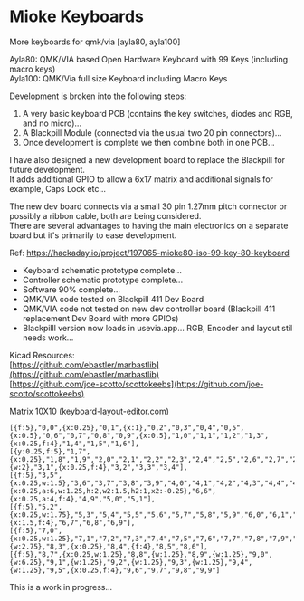 # Mioke Keyboards
More keyboards for qmk/via [ayla80, ayla100]  

Ayla80: QMK/VIA based Open Hardware Keyboard with 99 Keys (including macro keys)  
Ayla100: QMK/Via full size Keyboard including Macro Keys  

Development is broken into the following steps:  
1) A very basic keyboard PCB (contains the key switches, diodes and RGB, and no micro)...  
2) A Blackpill Module (connected via the usual two 20 pin connectors)...
3) Once development is complete we then combine both in one PCB...

I have also designed a new development board to replace the Blackpill for future development.  
It adds additional GPIO to allow a 6x17 matrix and additional signals for example, Caps Lock etc...  

The new dev board connects via a small 30 pin 1.27mm pitch connector or possibly a ribbon cable, both are being considered.  
There are several advantages to having the main electronics on a separate board but it's primarily to ease development.  

Ref: https://hackaday.io/project/197065-mioke80-iso-99-key-80-keyboard  

+ Keyboard schematic prototype complete...
+ Controller schematic prototype complete...
+ Software 90% complete...  
+ QMK/VIA code tested on Blackpill 411 Dev Board
+ QMK/VIA code not tested on new dev controller board (Blackpill 411 replacement Dev Board with more GPIOs)
+ Blackpilll version now loads in usevia.app... RGB, Encoder and layout stil needs work...

Kicad Resources:  
[https://github.com/ebastler/marbastlib](https://github.com/ebastler/marbastlib)  
[https://github.com/joe-scotto/scottokeebs](https://github.com/joe-scotto/scottokeebs)

Matrix 10X10 (keyboard-layout-editor.com)
```
[{f:5},"0,0",{x:0.25},"0,1",{x:1},"0,2","0,3","0,4","0,5",{x:0.5},"0,6","0,7","0,8","0,9",{x:0.5},"1,0","1,1","1,2","1,3",{x:0.25,f:4},"1,4","1,5","1,6"],
[{y:0.25,f:5},"1,7",{x:0.25},"1,8","1,9","2,0","2,1","2,2","2,3","2,4","2,5","2,6","2,7","2,8","2,9","3,0",{w:2},"3,1",{x:0.25,f:4},"3,2","3,3","3,4"],
[{f:5},"3,5",{x:0.25,w:1.5},"3,6","3,7","3,8","3,9","4,0","4,1","4,2","4,3","4,4","4,5","4,6","4,7","4,8",{x:0.25,a:6,w:1.25,h:2,w2:1.5,h2:1,x2:-0.25},"6,6",{x:0.25,a:4,f:4},"4,9","5,0","5,1"],
[{f:5},"5,2",{x:0.25,w:1.75},"5,3","5,4","5,5","5,6","5,7","5,8","5,9","6,0","6,1","6,2","6,3","6,4","6,5",{x:1.5,f:4},"6,7","6,8","6,9"],
[{f:5},"7,0",{x:0.25,w:1.25},"7,1","7,2","7,3","7,4","7,5","7,6","7,7","7,8","7,9","8,0","8,1","8,2",{w:2.75},"8,3",{x:0.25},"8,4",{f:4},"8,5","8,6"],
[{f:5},"8,7",{x:0.25,w:1.25},"8,8",{w:1.25},"8,9",{w:1.25},"9,0",{w:6.25},"9,1",{w:1.25},"9,2",{w:1.25},"9,3",{w:1.25},"9,4",{w:1.25},"9,5",{x:0.25,f:4},"9,6","9,7","9,8","9,9"]

```

This is a work in progress...
